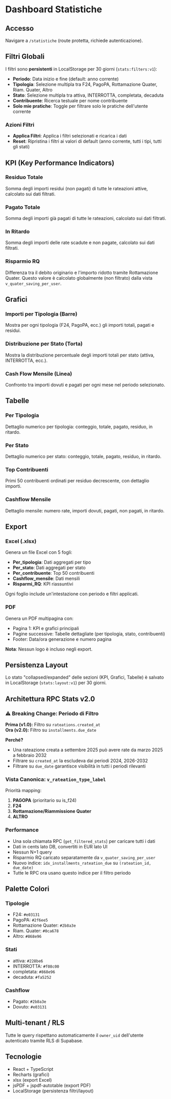 # Dashboard Statistiche

## Accesso
Navigare a `/statistiche` (route protetta, richiede autenticazione).

## Filtri Globali
I filtri sono **persistenti** in LocalStorage per 30 giorni (`stats:filters:v1`):

- **Periodo**: Data inizio e fine (default: anno corrente)
- **Tipologia**: Selezione multipla tra F24, PagoPA, Rottamazione Quater, Riam. Quater, Altro
- **Stato**: Selezione multipla tra attiva, INTERROTTA, completata, decaduta
- **Contribuente**: Ricerca testuale per nome contribuente
- **Solo mie pratiche**: Toggle per filtrare solo le pratiche dell'utente corrente

### Azioni Filtri
- **Applica Filtri**: Applica i filtri selezionati e ricarica i dati
- **Reset**: Ripristina i filtri ai valori di default (anno corrente, tutti i tipi, tutti gli stati)

## KPI (Key Performance Indicators)

### Residuo Totale
Somma degli importi residui (non pagati) di tutte le rateazioni attive, calcolato sui dati filtrati.

### Pagato Totale
Somma degli importi già pagati di tutte le rateazioni, calcolato sui dati filtrati.

### In Ritardo
Somma degli importi delle rate scadute e non pagate, calcolato sui dati filtrati.

### Risparmio RQ
Differenza tra il debito originario e l'importo ridotto tramite Rottamazione Quater. 
Questo valore è calcolato globalmente (non filtrato) dalla vista `v_quater_saving_per_user`.

## Grafici

### Importi per Tipologia (Barre)
Mostra per ogni tipologia (F24, PagoPA, ecc.) gli importi totali, pagati e residui.

### Distribuzione per Stato (Torta)
Mostra la distribuzione percentuale degli importi totali per stato (attiva, INTERROTTA, ecc.).

### Cash Flow Mensile (Linea)
Confronto tra importi dovuti e pagati per ogni mese nel periodo selezionato.

## Tabelle

### Per Tipologia
Dettaglio numerico per tipologia: conteggio, totale, pagato, residuo, in ritardo.

### Per Stato
Dettaglio numerico per stato: conteggio, totale, pagato, residuo, in ritardo.

### Top Contribuenti
Primi 50 contribuenti ordinati per residuo decrescente, con dettaglio importi.

### Cashflow Mensile
Dettaglio mensile: numero rate, importi dovuti, pagati, non pagati, in ritardo.

## Export

### Excel (.xlsx)
Genera un file Excel con 5 fogli:
- **Per_tipologia**: Dati aggregati per tipo
- **Per_stato**: Dati aggregati per stato
- **Per_contribuente**: Top 50 contribuenti
- **Cashflow_mensile**: Dati mensili
- **Risparmi_RQ**: KPI riassuntivi

Ogni foglio include un'intestazione con periodo e filtri applicati.

### PDF
Genera un PDF multipagina con:
- Pagina 1: KPI e grafici principali
- Pagine successive: Tabelle dettagliate (per tipologia, stato, contribuenti)
- Footer: Data/ora generazione e numero pagina

**Nota**: Nessun logo è incluso negli export.

## Persistenza Layout
Lo stato "collapsed/expanded" delle sezioni (KPI, Grafici, Tabelle) è salvato in LocalStorage (`stats:layout:v1`) per 30 giorni.

## Architettura RPC Stats v2.0

### ⚠️ Breaking Change: Periodo di Filtro
**Prima (v1.0):** Filtro su `rateations.created_at`  
**Ora (v2.0):** Filtro su `installments.due_date`

**Perché?**
- Una rateazione creata a settembre 2025 può avere rate da marzo 2025 a febbraio 2032
- Filtrare su `created_at` la escludeva dai periodi 2024, 2026-2032
- Filtrare su `due_date` garantisce visibilità in tutti i periodi rilevanti

### Vista Canonica: `v_rateation_type_label`
Priorità mapping:
1. **PAGOPA** (prioritario su is_f24)
2. **F24**
3. **Rottamazione/Riammissione Quater**
4. **ALTRO**

### Performance
- Una sola chiamata RPC (`get_filtered_stats`) per caricare tutti i dati
- Dati in cents lato DB, convertiti in EUR lato UI
- Nessun N+1 query
- Risparmio RQ caricato separatamente da `v_quater_saving_per_user`
- Nuovo indice: `idx_installments_rateation_due` su `(rateation_id, due_date)`
- Tutte le RPC ora usano questo indice per il filtro periodo

## Palette Colori

### Tipologie
- F24: `#e03131`
- PagoPA: `#2f6ee5`
- Rottamazione Quater: `#2b8a3e`
- Riam. Quater: `#0ca678`
- Altro: `#868e96`

### Stati
- attiva: `#228be6`
- INTERROTTA: `#f08c00`
- completata: `#868e96`
- decaduta: `#fa5252`

### Cashflow
- Pagato: `#2b8a3e`
- Dovuto: `#e03131`

## Multi-tenant / RLS
Tutte le query rispettano automaticamente il `owner_uid` dell'utente autenticato tramite RLS di Supabase.

## Tecnologie
- React + TypeScript
- Recharts (grafici)
- xlsx (export Excel)
- jsPDF + jspdf-autotable (export PDF)
- LocalStorage (persistenza filtri/layout)
